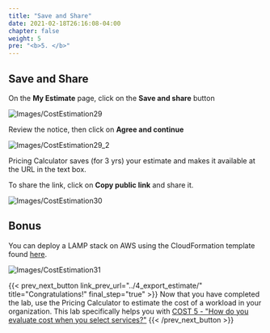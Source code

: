 ```yaml
---
title: "Save and Share"
date: 2021-02-18T26:16:08-04:00
chapter: false
weight: 5
pre: "<b>5. </b>"
---
```

## Save and Share
On the **My Estimate** page, click on the **Save and share** button

![Images/CostEstimation29](/Cost/100_Cost_Estimation/Images/CostEstimation29.png?classes=lab_picture_small)

Review the notice, then click on  **Agree and continue** 

![Images/CostEstimation29_2](/Cost/100_Cost_Estimation/Images/CostEstimation29_2.png?classes=lab_picture_small)

Pricing Calculator saves (for 3 yrs) your estimate and makes it available at the URL in the text box. 

To share the link, click on **Copy public link** and share it. 

![Images/CostEstimation30](/Cost/100_Cost_Estimation/Images/CostEstimation30.png?classes=lab_picture_small)

## Bonus
You can deploy a LAMP stack on AWS using the CloudFormation template found [here](https://docs.aws.amazon.com/AWSCloudFormation/latest/UserGuide/sample-templates-appframeworks-us-west-2.html). 

![Images/CostEstimation31](/Cost/100_Cost_Estimation/Images/CostEstimation31.png?classes=lab_picture_small)

{{< prev_next_button link_prev_url="../4_export_estimate/" title="Congratulations!" final_step="true" >}}
Now that you have completed the lab, use the Pricing Calculator to estimate the cost of a workload in your organization. This lab specifically helps you with
[COST 5 - "How do you evaluate cost when you select services?"](https://docs.aws.amazon.com/wellarchitected/latest/framework/a-cost-effective-resources.html)
{{< /prev_next_button >}}

